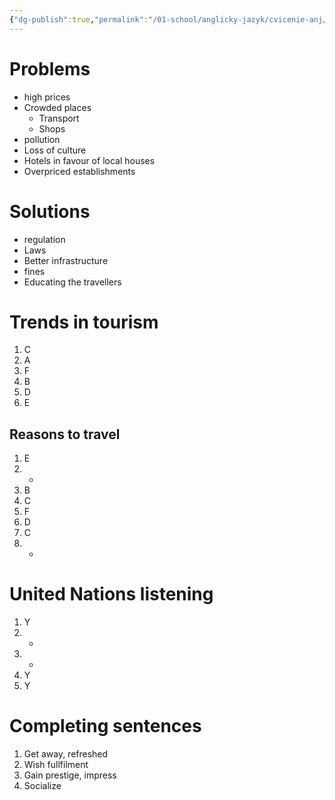 ```yaml
---
{"dg-publish":true,"permalink":"/01-school/anglicky-jazyk/cvicenie-anj/","tags":["year2","winterSemester"]}
---
```


# Problems
- high prices
- Crowded places
	- Transport
	- Shops
- pollution
- Loss of culture
- Hotels in favour of local houses
- Overpriced establishments

# Solutions
- regulation
- Laws
- Better infrastructure
- fines
- Educating the travellers

# Trends in tourism
1. C
2. A
3. F
4. B
5. D
6. E

## Reasons to travel
1. E
2. -
3. B
4. C
5. F
6. D
7. C
8. -

# United Nations listening
1. Y
2. -
3. -
4. Y
5. Y

# Completing sentences
1. Get away, refreshed
2. Wish fullfilment
3. Gain prestige, impress
4. Socialize